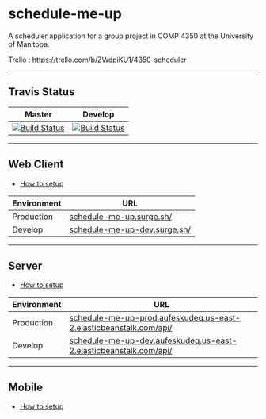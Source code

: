 # schedule-me-up

A scheduler application for a group project in COMP 4350 at the University of Manitoba.


Trello : <https://trello.com/b/ZWdpiKU1/4350-scheduler>

---

## Travis Status

| Master | Develop |
| --- | --- |
| [![Build Status](https://travis-ci.com/Syndrical/scheduler-app.svg?token=s2PEQ3ME7s1AGDbncTPt&branch=master)](https://travis-ci.com/Syndrical/scheduler-app)   | [![Build Status](https://travis-ci.com/Syndrical/scheduler-app.svg?token=s2PEQ3ME7s1AGDbncTPt&branch=develop)](https://travis-ci.com/Syndrical/scheduler-app) |

---

## Web Client

- [How to setup](./client/web/README.md)

| Environment | URL                                 |
| ----------- | ----------------------------------- |
| Production  | [schedule-me-up.surge.sh/](http://schedule-me-up.surge.sh/)     |
| Develop     | [schedule-me-up-dev.surge.sh/](http://schedule-me-up-dev.surge.sh/) |

---

## Server

- [How to setup](./server/README.md)

| Environment | URL                                 |
| ----------- | ----------------------------------- |
| Production  | [schedule-me-up-prod.aufeskudeq.us-east-2.elasticbeanstalk.com/api/](http://schedule-me-up-prod.aufeskudeq.us-east-2.elasticbeanstalk.com/api/)    |
| Develop     | [schedule-me-up-dev.aufeskudeq.us-east-2.elasticbeanstalk.com/api/](http://schedule-me-up-dev.aufeskudeq.us-east-2.elasticbeanstalk.com/api/) |

---

## Mobile

- [How to setup](./client/mobile/README.md)

